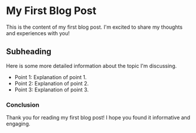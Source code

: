 # My First Blog Post

This is the content of my first blog post. I'm excited to share my thoughts and experiences with you!

## Subheading

Here is some more detailed information about the topic I'm discussing. 

- Point 1: Explanation of point 1.
- Point 2: Explanation of point 2.
- Point 3: Explanation of point 3.

### Conclusion

Thank you for reading my first blog post! I hope you found it informative and engaging.
